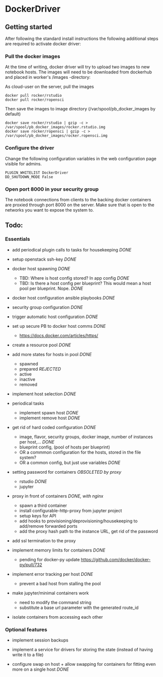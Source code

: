 # DockerDriver

## Getting started

After following the standard install instructions the following additional steps
are required to activate docker driver:

### Pull the docker images

At the time of writing, docker driver will try to upload two images to new notebook hosts. The images
will need to be downloaded from dockerhub and placed in worker's /images -directory:

As cloud-user on the server, pull the images
    
    docker pull rocker/rstudio
    docker pull rocker/ropensci

Then save the images to image directory (/var/spool/pb_docker_images by default)

    docker save rocker/rstudio | gzip -c > /var/spool/pb_docker_images/rocker.rstudio.img
    docker save rocker/ropensci | gzip -c > /var/spool/pb_docker_images/rocker.ropensci.img

### Configure the driver

Change the following configuration variables in the web configuration page visible for admins.

    PLUGIN_WHITELIST DockerDriver
    DD_SHUTDOWN_MODE False

### Open port 8000 in your security group

The notebook connections from clients to the backing docker containers are proxied
through port 8000 on the server. Make sure that is open to the networks you want to
expose the system to.

## Todo:

### Essentials
- add periodical plugin calls to tasks for housekeeping *DONE* 
- setup openstack ssh-key *DONE*

- docker host spawning *DONE*
    - TBD: Where is host config stored? In app config *DONE*
    - TBD: Is there a host config per blueprint? This would mean a host pool per blueprint. Nope. *DONE*

- docker host configuration ansible playbooks *DONE*
- security group configuration *DONE*
- trigger automatic host configuration *DONE*

- set up secure PB to docker host comms *DONE*
    - https://docs.docker.com/articles/https/

- create a resource pool *DONE*

- add more states for hosts in pool *DONE*
    - spawned
    - prepared *REJECTED*
    - active
    - inactive
    - removed

- implement host selection *DONE*

- periodical tasks
    - implement spawn host *DONE*
    - implement remove host *DONE*

- get rid of hard coded configuration *DONE*  
    - image, flavor, security groups, docker image, number of instances per host,... *DONE*  
    - blueprint config, (pool of hosts per blueprint)
    - OR a commmon configuration for the hosts, stored in the file system?
    - OR a common config, but just use variables *DONE* 
       
- setting password for containers *OBSOLETED by proxy* 
    - rstudio *DONE*
    - jupyter

- proxy in front of containers *DONE, with nginx*
    - spawn a third container 
    - install configurable-http-proxy from jupyter project 
    - setup keys for API
    - add hooks to provisioning/deprovisioning/housekeeping to add/remove forwarded ports
    - add the proxy hash path to the instance URL, get rid of the password

- add ssl termination to the proxy
    
- implement memory limits for containers *DONE* 
  - pending for docker-py update https://github.com/docker/docker-py/pull/732
  
- implement error tracking per host *DONE*
    - prevent a bad host from stalling the pool 

- make jupyter/minimal containers work
    - need to modify the command string
    - substitute a base url parameter with the generated route_id 

- isolate containers from accessing each other 

### Optional features
- implement session backups

- implement a service for drivers for storing the state (instead of having write it to a file) 

- configure swap on host + allow swapping for containers for fitting even more on a single host *DONE*
